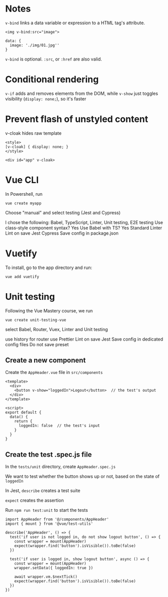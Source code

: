 # Notes

`v-bind` links a data variable or expression to a HTML tag's attribute.

`<img v-bind:src="image">`

```
data: {
  image: './img/01.jpg''
}
```

`v-bind` is optional. `:src`, or `:href` are also valid.

# Conditional rendering

`v-if` adds and removes elements from the DOM, while `v-show` just toggles visibility (`display: none;`), so it's faster

# Prevent flash of unstyled content

v-cloak hides raw template

```
<style>
[v-cloak] { display: none; }
</style>

<div id="app" v-cloak>
```

# Vue CLI

In Powershell, run

`vue create myapp`

Choose "manual" and select testing (Jest and Cypress)

I chose the following:
Babel, TypeScript, Linter, Unit testing, E2E testing
Use class-style component syntax? Yes
Use Babel with TS? Yes
Standard Linter
Lint on save
Jest
Cypress
Save config in package.json

# Vuetify

To install, go to the app directory and run:

`vue add vuetify`

# Unit testing

Following the Vue Mastery course, we run

`vue create unit-testing-vue`

select Babel, Router, Vuex, Linter and Unit testing

use history for router
use Prettier
Lint on save
Jest
Save config in dedicated config files
Do not save preset

## Create a new component

Create the `AppHeader.vue` file in `src/components`

```
<template>
  <div>
    <button v-show="loggedIn">Logout</button>  // the test's output
  </div>
</template>

<script>
export default {
  data() {
    return {
      loggedIn: false  // the test's input
    }
  }
}
```

## Create the test .spec.js file

In the `tests/unit` directory, create `AppHeader.spec.js`

We want to test whether the button shows up or not, based on the state of `loggedIn`

In Jest, `describe` creates a test suite

`expect` creates the assertion

Run `npm run test:unit` to start the tests

```
import AppHeader from '@/components/AppHeader'
import { mount } from '@vue/test-utils'

describe('AppHeader', () => {
  test('if user is not logged in, do not show logout button', () => {
    const wrapper = mount(AppHeader)
    expect(wrapper.find('button').isVisible()).toBe(false)
  })

  test('if user is logged in, show logout button', async () => {
    const wrapper = mount(AppHeader)
    wrapper.setData({ loggedIn: true })

    await wrapper.vm.$nextTick()
    expect(wrapper.find('button').isVisible()).toBe(false)
  })
})
```